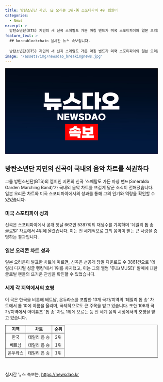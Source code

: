 ```yaml
---
title: 방탄소년단 지민, 日 오리콘 1위·美 스포티파이 4위 휩쓸어
categories:
  - News
excerpt: >
  방탄소년단(BTS) 지민의 새 신곡 스메랄도 가든 마칭 밴드가 미국 스포티파이와 일본 오리콘 차트에 진입하며 화제다. 이 곡은 일본 오리콘 차트에서 다운로드 수 3861건으로 1위를 차지하고, 스포티파이에서는 662만 5387회 재생되며 글로벌 차트에서 4위에 올랐다. 뿐만 아니라 국가/지역별 차트에서도 성과를 거뒀는데, 한국(2위), 베트남(1위), 온두라스(1위) 등 13개 국가/지역에서 데일리 톱 송에 진입했다. 이 활기찬 곡은 래퍼 로꼬의 피처링으로 더욱 화제를 모으고 있다.
feature_text: >
  ## koreablockchain 실시간 뉴스 속보입니다.

  방탄소년단(BTS) 지민의 새 신곡 스메랄도 가든 마칭 밴드가 미국 스포티파이와 일본 오리콘 차트에 진입하며 화제다. 이 곡은 일본 오리콘 차트에서 다운로드 수 3861건으로 1위를 차지하고, 스포티파이에서는 662만 5387회 재생되며 글로벌 차트에서 4위에 올랐다. 뿐만 아니라 국가/지역별 차트에서도 성과를 거뒀는데, 한국(2위), 베트남(1위), 온두라스(1위) 등 13개 국가/지역에서 데일리 톱 송에 진입했다. 이 활기찬 곡은 래퍼 로꼬의 피처링으로 더욱 화제를 모으고 있다.
image: '/assets/img/newsdao_breakingnews.jpg'
---
```


<p><img src="/assets/img/newsdao_breakingnews.jpg" alt="koreablockchain 속보" /></p>

<h2 data-ke-size="size26">방탄소년단 지민의 신곡이 국내외 음악 차트를 석권하다</h2>

<p data-ke-size="size16">그룹 방탄소년단(BTS)의 멤버인 지민의 신곡 '스메랄도 가든 마칭 밴드(Smeraldo Garden Marching Band)'가 국내외 음악 차트를 뜨겁게 달군 소식이 전해졌습니다. 일본 오리콘 차트와 미국 스포티파이에서의 성과를 통해 그의 인기와 역량을 확인할 수 있었습니다.</p>

<h3><b>미국 스포티파이 성과</b></h3>

<p data-ke-size="size16">신곡은 스포티파이에서 공개 첫날 662만 5387회의 재생수를 기록하며 '데일리 톱 송 글로벌' 차트에서 4위에 올랐습니다. 이는 전 세계적으로 그의 음악이 받는 큰 사랑을 증명하는 결과입니다.</p>

<h3><b>일본 오리콘 차트 성과</b></h3>

<p data-ke-size="size16">일본 오리콘이 발표한 차트에 따르면, 신곡은 선공개 당일 다운로드 수 3861건으로 '데일리 디지털 싱글 랭킹'에서 1위를 차지했고, 이는 그의 앨범 '뮤즈(MUSE)' 발매에 대한 글로벌 팬들의 뜨거운 관심을 확인할 수 있었습니다.</p>

<h3><b>세계 각 지역에서의 호평</b></h3>

<p data-ke-size="size16">이 곡은 한국을 비롯해 베트남, 온두라스를 포함한 13개 국가/지역의 '데일리 톱 송' 차트에서 톱 10에 이름을 올리며, 국제적으로도 큰 주목을 받고 있습니다. 또한 108개 국가/지역에서 아이튠즈 '톱 송' 차트 1위에 오르는 등 전 세계 음악 시장에서의 호평을 받고 있습니다.</p>

<table style="width: 100%;" border="1">
<tbody>
<tr>
<td style="text-align: center; height: 17px;"><b>지역</b></td>
<td style="text-align: center; height: 17px;"><b>차트</b></td>
<td style="text-align: center; height: 17px;"><b>순위</b></td>
</tr>
<tr>
<td style="text-align: center; height: 17px;">한국</td>
<td style="text-align: center; height: 17px;">데일리 톱 송</td>
<td style="text-align: center; height: 17px;">2위</td>
</tr>
<tr>
<td style="text-align: center; height: 17px;">베트남</td>
<td style="text-align: center; height: 17px;">데일리 톱 송</td>
<td style="text-align: center; height: 17px;">1위</td>
</tr>
<tr>
<td style="text-align: center; height: 17px;">온두라스</td>
<td style="text-align: center; height: 17px;">데일리 톱 송</td>
<td style="text-align: center; height: 17px;">1위</td>
</tr>
</tbody>
</table>

<p data-ke-size="size16">&nbsp;</p>
실시간 뉴스 속보는, <a href="https://newsdao.kr" rel="dofollow">https://newsdao.kr</a>


